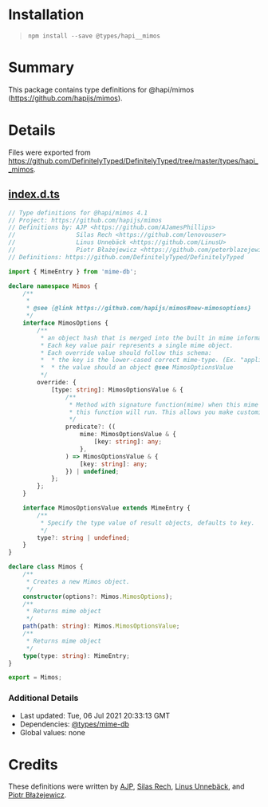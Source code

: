 # Installation
> `npm install --save @types/hapi__mimos`

# Summary
This package contains type definitions for @hapi/mimos (https://github.com/hapijs/mimos).

# Details
Files were exported from https://github.com/DefinitelyTyped/DefinitelyTyped/tree/master/types/hapi__mimos.
## [index.d.ts](https://github.com/DefinitelyTyped/DefinitelyTyped/tree/master/types/hapi__mimos/index.d.ts)
````ts
// Type definitions for @hapi/mimos 4.1
// Project: https://github.com/hapijs/mimos
// Definitions by: AJP <https://github.com/AJamesPhillips>
//                 Silas Rech <https://github.com/lenovouser>
//                 Linus Unnebäck <https://github.com/LinusU>
//                 Piotr Błażejewicz <https://github.com/peterblazejewicz>
// Definitions: https://github.com/DefinitelyTyped/DefinitelyTyped

import { MimeEntry } from 'mime-db';

declare namespace Mimos {
    /**
     *
     * @see {@link https://github.com/hapijs/mimos#new-mimosoptions}
     */
    interface MimosOptions {
        /**
         * an object hash that is merged into the built in mime information specified here {@link https://github.com/jshttp/mime-db}.
         * Each key value pair represents a single mime object.
         * Each override value should follow this schema:
         *  * the key is the lower-cased correct mime-type. (Ex. "application/javascript").
         *  * the value should an object @see MimosOptionsValue
         */
        override: {
            [type: string]: MimosOptionsValue & {
                /**
                 * Method with signature function(mime) when this mime type is found in the database,
                 * this function will run. This allows you make customizations to mime based on developer criteria.
                 */
                predicate?: ((
                    mime: MimosOptionsValue & {
                        [key: string]: any;
                    },
                ) => MimosOptionsValue & {
                    [key: string]: any;
                }) | undefined;
            };
        };
    }

    interface MimosOptionsValue extends MimeEntry {
        /**
         * Specify the type value of result objects, defaults to key.
         */
        type?: string | undefined;
    }
}

declare class Mimos {
    /**
     * Creates a new Mimos object.
     */
    constructor(options?: Mimos.MimosOptions);
    /**
     * Returns mime object
     */
    path(path: string): Mimos.MimosOptionsValue;
    /**
     * Returns mime object
     */
    type(type: string): MimeEntry;
}

export = Mimos;

````

### Additional Details
 * Last updated: Tue, 06 Jul 2021 20:33:13 GMT
 * Dependencies: [@types/mime-db](https://npmjs.com/package/@types/mime-db)
 * Global values: none

# Credits
These definitions were written by [AJP](https://github.com/AJamesPhillips), [Silas Rech](https://github.com/lenovouser), [Linus Unnebäck](https://github.com/LinusU), and [Piotr Błażejewicz](https://github.com/peterblazejewicz).

